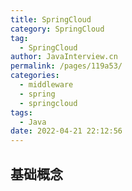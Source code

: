 ```yaml
---
title: SpringCloud
category: SpringCloud
tag: 
  - SpringCloud
author: JavaInterview.cn
permalink: /pages/119a53/
categories: 
  - middleware
  - spring
  - springcloud
tags: 
  - Java
date: 2022-04-21 22:12:56
---
```


## 基础概念
